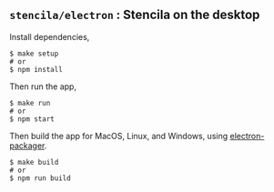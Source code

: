 ## `stencila/electron` : Stencila on the desktop

Install dependencies,

```
$ make setup
# or
$ npm install
```

Then run the app,

```
$ make run
# or
$ npm start
```

Then build the app for MacOS, Linux, and Windows, using [electron-packager](https://github.com/electron-userland/electron-packager).

```
$ make build
# or
$ npm run build
```
